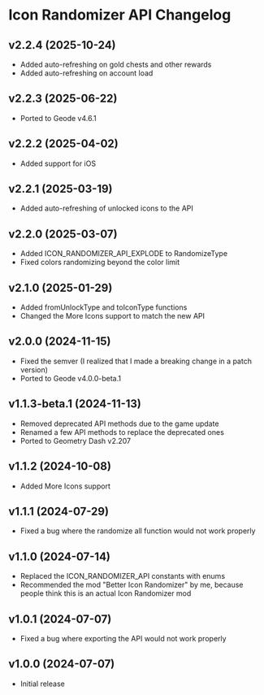 # Icon Randomizer API Changelog
## v2.2.4 (2025-10-24)
- Added auto-refreshing on gold chests and other rewards
- Added auto-refreshing on account load

## v2.2.3 (2025-06-22)
- Ported to Geode v4.6.1

## v2.2.2 (2025-04-02)
- Added support for iOS

## v2.2.1 (2025-03-19)
- Added auto-refreshing of unlocked icons to the API

## v2.2.0 (2025-03-07)
- Added ICON_RANDOMIZER_API_EXPLODE to RandomizeType
- Fixed colors randomizing beyond the color limit

## v2.1.0 (2025-01-29)
- Added fromUnlockType and toIconType functions
- Changed the More Icons support to match the new API

## v2.0.0 (2024-11-15)
- Fixed the semver (I realized that I made a breaking change in a patch version)
- Ported to Geode v4.0.0-beta.1

## v1.1.3-beta.1 (2024-11-13)
- Removed deprecated API methods due to the game update
- Renamed a few API methods to replace the deprecated ones
- Ported to Geometry Dash v2.207

## v1.1.2 (2024-10-08)
- Added More Icons support

## v1.1.1 (2024-07-29)
- Fixed a bug where the randomize all function would not work properly

## v1.1.0 (2024-07-14)
- Replaced the ICON_RANDOMIZER_API constants with enums
- Recommended the mod "Better Icon Randomizer" by me, because people think this is an actual Icon Randomizer mod

## v1.0.1 (2024-07-07)
- Fixed a bug where exporting the API would not work properly

## v1.0.0 (2024-07-07)
- Initial release
